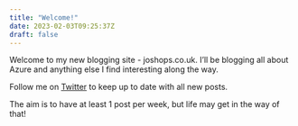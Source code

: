 ```yaml
---
title: "Welcome!"
date: 2023-02-03T09:25:37Z
draft: false
---
```


Welcome to my new blogging site - joshops.co.uk. I’ll be blogging all about Azure and anything else I find interesting along the way.

Follow me on [Twitter](<https://twitter.com/JoshWild18>) to keep up to date with all new posts.

The aim is to have at least 1 post per week, but life may get in the way of that!
